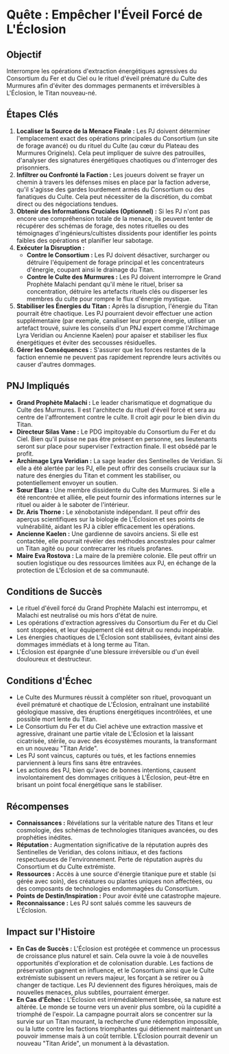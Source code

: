 # Quête : Empêcher l'Éveil Forcé de L'Éclosion

## Objectif
Interrompre les opérations d'extraction énergétiques agressives du Consortium du Fer et du Ciel ou le rituel d'éveil prématuré du Culte des Murmures afin d'éviter des dommages permanents et irréversibles à L'Éclosion, le Titan nouveau-né.

## Étapes Clés
1.  **Localiser la Source de la Menace Finale :** Les PJ doivent déterminer l'emplacement exact des opérations principales du Consortium (un site de forage avancé) ou du rituel du Culte (au cœur du Plateau des Murmures Originels). Cela peut impliquer de suivre des patrouilles, d'analyser des signatures énergétiques chaotiques ou d'interroger des prisonniers.
2.  **Infiltrer ou Confronté la Faction :** Les joueurs doivent se frayer un chemin à travers les défenses mises en place par la faction adverse, qu'il s'agisse des gardes lourdement armés du Consortium ou des fanatiques du Culte. Cela peut nécessiter de la discrétion, du combat direct ou des négociations tendues.
3.  **Obtenir des Informations Cruciales (Optionnel) :** Si les PJ n'ont pas encore une compréhension totale de la menace, ils peuvent tenter de récupérer des schémas de forage, des notes rituelles ou des témoignages d'ingénieurs/cultistes dissidents pour identifier les points faibles des opérations et planifier leur sabotage.
4.  **Exécuter la Disruption :**
    *   **Contre le Consortium :** Les PJ doivent désactiver, surcharger ou détruire l'équipement de forage principal et les concentrateurs d'énergie, coupant ainsi le drainage du Titan.
    *   **Contre le Culte des Murmures :** Les PJ doivent interrompre le Grand Prophète Malachi pendant qu'il mène le rituel, briser sa concentration, détruire les artefacts rituels clés ou disperser les membres du culte pour rompre le flux d'énergie mystique.
5.  **Stabiliser les Énergies du Titan :** Après la disruption, l'énergie du Titan pourrait être chaotique. Les PJ pourraient devoir effectuer une action supplémentaire (par exemple, canaliser leur propre énergie, utiliser un artefact trouvé, suivre les conseils d'un PNJ expert comme l'Archimage Lyra Veridian ou Ancienne Kaelen) pour apaiser et stabiliser les flux énergétiques et éviter des secousses résiduelles.
6.  **Gérer les Conséquences :** S'assurer que les forces restantes de la faction ennemie ne peuvent pas rapidement reprendre leurs activités ou causer d'autres dommages.

## PNJ Impliqués
*   **Grand Prophète Malachi :** Le leader charismatique et dogmatique du Culte des Murmures. Il est l'architecte du rituel d'éveil forcé et sera au centre de l'affrontement contre le culte. Il croit agir pour le bien divin du Titan.
*   **Directeur Silas Vane :** Le PDG impitoyable du Consortium du Fer et du Ciel. Bien qu'il puisse ne pas être présent en personne, ses lieutenants seront sur place pour superviser l'extraction finale. Il est obsédé par le profit.
*   **Archimage Lyra Veridian :** La sage leader des Sentinelles de Veridian. Si elle a été alertée par les PJ, elle peut offrir des conseils cruciaux sur la nature des énergies du Titan et comment les stabiliser, ou potentiellement envoyer un soutien.
*   **Sœur Elara :** Une membre dissidente du Culte des Murmures. Si elle a été rencontrée et alliée, elle peut fournir des informations internes sur le rituel ou aider à le saboter de l'intérieur.
*   **Dr. Aris Thorne :** Le xénobotaniste indépendant. Il peut offrir des aperçus scientifiques sur la biologie de L'Éclosion et ses points de vulnérabilité, aidant les PJ à cibler efficacement les opérations.
*   **Ancienne Kaelen :** Une gardienne de savoirs anciens. Si elle est contactée, elle pourrait révéler des méthodes ancestrales pour calmer un Titan agité ou pour contrecarrer les rituels profanes.
*   **Maire Eva Rostova :** La maire de la première colonie. Elle peut offrir un soutien logistique ou des ressources limitées aux PJ, en échange de la protection de L'Éclosion et de sa communauté.

## Conditions de Succès
*   Le rituel d'éveil forcé du Grand Prophète Malachi est interrompu, et Malachi est neutralisé ou mis hors d'état de nuire.
*   Les opérations d'extraction agressives du Consortium du Fer et du Ciel sont stoppées, et leur équipement clé est détruit ou rendu inopérable.
*   Les énergies chaotiques de L'Éclosion sont stabilisées, évitant ainsi des dommages immédiats et à long terme au Titan.
*   L'Éclosion est épargnée d'une blessure irréversible ou d'un éveil douloureux et destructeur.

## Conditions d'Échec
*   Le Culte des Murmures réussit à compléter son rituel, provoquant un éveil prématuré et chaotique de L'Éclosion, entraînant une instabilité géologique massive, des éruptions énergétiques incontrôlées, et une possible mort lente du Titan.
*   Le Consortium du Fer et du Ciel achève une extraction massive et agressive, drainant une partie vitale de L'Éclosion et la laissant cicatrisée, stérile, ou avec des écosystèmes mourants, la transformant en un nouveau "Titan Aride".
*   Les PJ sont vaincus, capturés ou tués, et les factions ennemies parviennent à leurs fins sans être entravées.
*   Les actions des PJ, bien qu'avec de bonnes intentions, causent involontairement des dommages critiques à L'Éclosion, peut-être en brisant un point focal énergétique sans le stabiliser.

## Récompenses
*   **Connaissances :** Révélations sur la véritable nature des Titans et leur cosmologie, des schémas de technologies titaniques avancées, ou des prophéties inédites.
*   **Réputation :** Augmentation significative de la réputation auprès des Sentinelles de Veridian, des colons initiaux, et des factions respectueuses de l'environnement. Perte de réputation auprès du Consortium et du Culte extrémiste.
*   **Ressources :** Accès à une source d'énergie titanique pure et stable (si gérée avec soin), des créatures ou plantes uniques non affectées, ou des composants de technologies endommagées du Consortium.
*   **Points de Destin/Inspiration :** Pour avoir évité une catastrophe majeure.
*   **Reconnaissance :** Les PJ sont salués comme les sauveurs de L'Éclosion.

## Impact sur l'Histoire
*   **En Cas de Succès :** L'Éclosion est protégée et commence un processus de croissance plus naturel et sain. Cela ouvre la voie à de nouvelles opportunités d'exploration et de colonisation durable. Les factions de préservation gagnent en influence, et le Consortium ainsi que le Culte extrémiste subissent un revers majeur, les forçant à se retirer ou à changer de tactique. Les PJ deviennent des figures héroïques, mais de nouvelles menaces, plus subtiles, pourraient émerger.
*   **En Cas d'Échec :** L'Éclosion est irrémédiablement blessée, sa nature est altérée. Le monde se tourne vers un avenir plus sombre, où la cupidité a triomphé de l'espoir. La campagne pourrait alors se concentrer sur la survie sur un Titan mourant, la recherche d'une rédemption impossible, ou la lutte contre les factions triomphantes qui détiennent maintenant un pouvoir immense mais à un coût terrible. L'Éclosion pourrait devenir un nouveau "Titan Aride", un monument à la dévastation.